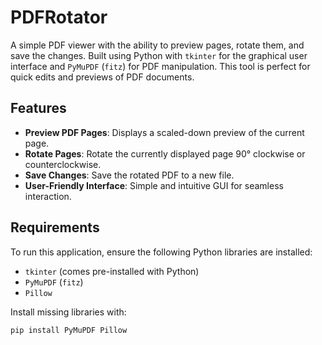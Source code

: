 # PDFRotator

A simple PDF viewer with the ability to preview pages, rotate them, and save the changes. Built using Python with `tkinter` for the graphical user interface and `PyMuPDF` (`fitz`) for PDF manipulation. This tool is perfect for quick edits and previews of PDF documents.

## Features

- **Preview PDF Pages**: Displays a scaled-down preview of the current page.
- **Rotate Pages**: Rotate the currently displayed page 90° clockwise or counterclockwise.
- **Save Changes**: Save the rotated PDF to a new file.
- **User-Friendly Interface**: Simple and intuitive GUI for seamless interaction.

## Requirements

To run this application, ensure the following Python libraries are installed:

- `tkinter` (comes pre-installed with Python)
- `PyMuPDF` (`fitz`)
- `Pillow`

Install missing libraries with:
```bash
pip install PyMuPDF Pillow
```

